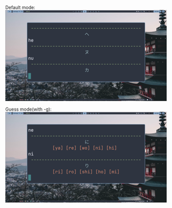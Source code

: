 Default mode: ![alt text](https://github.com/TimurSkovorodnikov07/kanaconsoletrainer/blob/main/screenshot2.png)

Guess mode(with -g): ![alt text](https://github.com/TimurSkovorodnikov07/kanaconsoletrainer/blob/main/screenshot.png)


